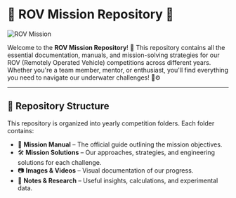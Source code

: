 # 🤖 ROV Mission Repository 🌊  

![ROV Mission](https://upload.wikimedia.org/wikipedia/commons/4/49/Remotely_Operated_Vehicle_%28ROV%29.jpg)  

Welcome to the **ROV Mission Repository**! 🚀 This repository contains all the essential documentation, manuals, and mission-solving strategies for our ROV (Remotely Operated Vehicle) competitions across different years. Whether you're a team member, mentor, or enthusiast, you'll find everything you need to navigate our underwater challenges! 🌊⚙️  

---

## 📂 Repository Structure  

This repository is organized into yearly competition folders. Each folder contains:  

- 📜 **Mission Manual** – The official guide outlining the mission objectives.  
- 🛠️ **Mission Solutions** – Our approaches, strategies, and engineering solutions for each challenge.  
- 📷 **Images & Videos** – Visual documentation of our progress.  
- 📝 **Notes & Research** – Useful insights, calculations, and experimental data.  

